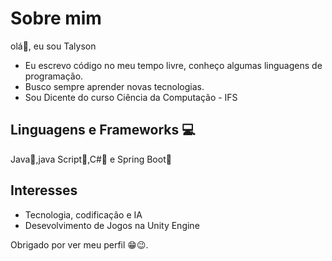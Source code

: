 # Sobre mim
olá👋, eu sou Talyson
- Eu escrevo código no meu tempo livre, conheço algumas linguagens de programação.
- Busco sempre aprender novas tecnologias.
- Sou Dicente do curso Ciência da Computação - IFS
## Linguagens e Frameworks 💻
Java📖,java Script📖,C#📖 e Spring Boot📖
## Interesses 
- Tecnologia, codificação e IA
- Desevolvimento de Jogos na Unity Engine

Obrigado por ver meu perfil 😁😉.
